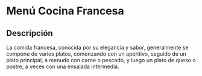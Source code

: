 # Menú Cocina Francesa

## Descripción
La comida francesa, conocida por su elegancia y sabor, generalmente se compone de varios platos, comenzando con un aperitivo, seguido de un plato principal, a menudo con carne o pescado, y luego un plato de queso o postre, a veces con una ensalada intermedia.